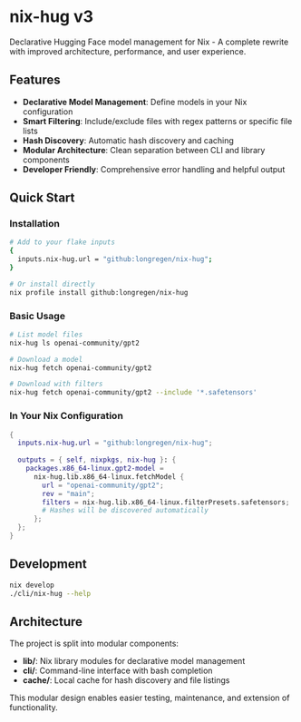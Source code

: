 # nix-hug v3

Declarative Hugging Face model management for Nix - A complete rewrite with improved architecture, performance, and user experience.

## Features

- **Declarative Model Management**: Define models in your Nix configuration
- **Smart Filtering**: Include/exclude files with regex patterns or specific file lists
- **Hash Discovery**: Automatic hash discovery and caching
- **Modular Architecture**: Clean separation between CLI and library components
- **Developer Friendly**: Comprehensive error handling and helpful output

## Quick Start

### Installation

```bash
# Add to your flake inputs
{
  inputs.nix-hug.url = "github:longregen/nix-hug";
}

# Or install directly
nix profile install github:longregen/nix-hug
```

### Basic Usage

```bash
# List model files
nix-hug ls openai-community/gpt2

# Download a model
nix-hug fetch openai-community/gpt2

# Download with filters
nix-hug fetch openai-community/gpt2 --include '*.safetensors'
```

### In Your Nix Configuration

```nix
{
  inputs.nix-hug.url = "github:longregen/nix-hug";
  
  outputs = { self, nixpkgs, nix-hug }: {
    packages.x86_64-linux.gpt2-model = 
      nix-hug.lib.x86_64-linux.fetchModel {
        url = "openai-community/gpt2";
        rev = "main";
        filters = nix-hug.lib.x86_64-linux.filterPresets.safetensors;
        # Hashes will be discovered automatically
      };
  };
}
```

## Development

```bash
nix develop
./cli/nix-hug --help
```

## Architecture

The project is split into modular components:

- **lib/**: Nix library modules for declarative model management
- **cli/**: Command-line interface with bash completion
- **cache/**: Local cache for hash discovery and file listings

This modular design enables easier testing, maintenance, and extension of functionality.
